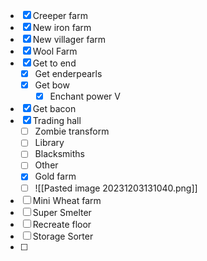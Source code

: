 - [x] Creeper farm
- [x] New iron farm
- [x] New villager farm
- [x] Wool Farm
- [x] Get to end
	- [x] Get enderpearls
	- [x] Get bow
		- [x] Enchant power V
- [x] Get bacon
- [x] Trading hall
	- [ ] Zombie transform
	- [ ] Library
	- [ ] Blacksmiths
	- [ ] Other
	- [x] Gold farm
	- [ ] ![[Pasted image 20231203131040.png]]
- [ ] Mini Wheat farm
- [ ] Super Smelter
- [ ] Recreate floor
- [ ] Storage Sorter
- [ ] 